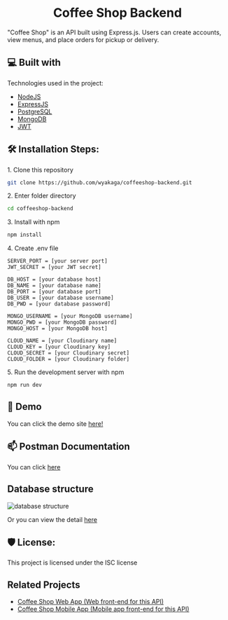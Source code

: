 <h1 id="title" align="center">Coffee Shop Backend</h1>

"Coffee Shop" is an API built using Express.js. Users can create accounts, view menus, and place orders for pickup or delivery.

<h2>💻 Built with</h2>

Technologies used in the project:

*   [NodeJS](https://nodejs.org/)
*   [ExpressJS](https://expressjs.com/)
*   [PostgreSQL](https://www.postgresql.org/)
*   [MongoDB](https://www.mongodb.com)
*   [JWT](https://github.com/auth0/node-jsonwebtoken)

<h2>🛠️ Installation Steps:</h2>

<p>1. Clone this repository</p>

```sh
git clone https://github.com/wyakaga/coffeeshop-backend.git
```

<p>2. Enter folder directory</p>

```sh
cd coffeeshop-backend
```

<p>3. Install with npm</p>

```sh
npm install
```

<p>4. Create .env file</p>

```env
SERVER_PORT = [your server port]
JWT_SECRET = [your JWT secret]

DB_HOST = [your database host]
DB_NAME = [your database name]
DB_PORT = [your database port]
DB_USER = [your database username]
DB_PWD = [your database password]

MONGO_USERNAME = [your MongoDB username]
MONGO_PWD = [your MongoDB password]
MONGO_HOST = [your MongoDB host]

CLOUD_NAME = [your Cloudinary name]
CLOUD_KEY = [your Cloudinary key]
CLOUD_SECRET = [your Cloudinary secret]
CLOUD_FOLDER = [your Cloudinary folder]
```

<p>5. Run the development server with npm</p>

```sh
npm run dev
```

<h2>🚀 Demo</h2>

You can click the demo site [here!](https://coffeeshop-backend.vercel.app/)

<h2>📫 Postman Documentation</h2>

You can click [here](https://documenter.getpostman.com/view/26776035/2s93m4ZPDq)

<h2>Database structure</h2>

<img src="https://i.imgur.com/bab38NF.png" alt="database structure">

Or you can view the detail [here](https://dbdiagram.io/d/6488f350722eb77494e937e7)

<h2>🛡️ License:</h2>

This project is licensed under the ISC license

<h2>Related Projects</h2>

* [Coffee Shop Web App (Web front-end for this API)](https://github.com/wyakaga/coffeeshop-fe)
* [Coffee Shop Mobile App (Mobile app front-end for this API)](https://github.com/wyakaga/coffee-shop-mobile)